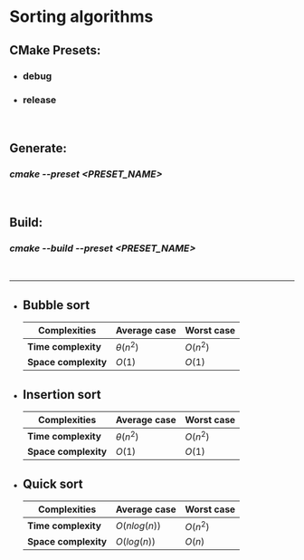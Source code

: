 # Sorting algorithms

## **CMake** **Presets**:
- ### debug
- ### release

<br>

## **Generate**:
### *cmake --preset <PRESET_NAME>*
<br>

## **Build**:
### *cmake --build --preset <PRESET_NAME>*

<br>
<hr>

- ## **Bubble sort**

    | Complexities         | Average case    | Worst case |
    | -------------------- | --------------- | ---------- |
    | **Time complexity**  | $\theta(n^{2})$ | $O(n^{2})$ |
    | **Space complexity** | $O(1)$          | $O(1)$     |

- ## **Insertion sort**

    | Complexities         | Average case    | Worst case |
    | -------------------- | --------------- | ---------- |
    | **Time complexity**  | $\theta(n^{2})$ | $O(n^{2})$ |
    | **Space complexity** | $O(1)$          | $O(1)$     |

- ## **Quick sort**

    | Complexities         | Average case | Worst case |
    | -------------------- | ------------ | ---------- |
    | **Time complexity**  | $O(nlog(n))$ | $O(n^2)$   |
    | **Space complexity** | $O(log(n))$  | $O(n)$     |